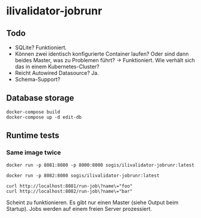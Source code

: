 # ilivalidator-jobrunr

## Todo
- SQLite? Funktioniert.
- Können zwei identisch konfigurierte Container laufen? Oder sind dann beides Master, was zu Problemen führt? -> Funktioniert. Wie verhält sich das in einem Kubernetes-Cluster?
- Reicht Autowired Datasource? Ja.
- Schema-Support?

## Database storage
```
docker-compose build
docker-compose up -d edit-db
```

## Runtime tests

### Same image twice
```
docker run -p 8081:8080 -p 8000:8000 sogis/ilivalidator-jobrunr:latest
```
```
docker run -p 8082:8080 sogis/ilivalidator-jobrunr:latest
```
```
curl http://localhost:8081/run-job\?name\="foo"
curl http://localhost:8082/run-job\?name\="bar"
```

Scheint zu funktionieren. Es gibt nur einen Master (siehe Output beim Startup). Jobs werden auf einem freien Server prozessiert.